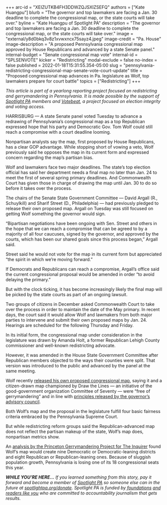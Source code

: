 +++
arc-id = "XEIZUTKB4FH3DDWZQJSXIZSEFQ"
authors = ["Kate Huangpu"]
blurb = "The governor and top lawmakers are facing a Jan. 30 deadline to complete the congressional map, or the state courts will take over."
byline = "Kate Huangpu of Spotlight PA"
description = "The governor and top lawmakers are facing a Jan. 30 deadline to complete the congressional map, or the state courts will take over."
image = "external/y8d0bkq3v8z1xvwxncx75sayz4.jpeg"
image-credit = "Pa. House"
image-description = "A proposed Pennsylvania congressional map approved by House Republicans and advanced by a state Senate panel."
internal-budget = "Senate congressional map vote"
internal-id = "SPLSENVOTE"
kicker = "Redistricting"
modal-exclude = false
no-index = false
published = 2022-01-18T15:31:55.354-05:00
slug = "pennsylvania-redistricting-congressional-map-senate-vote-court-update"
title = "Proposed congressional map advances in Pa. legislature as Wolf, top lawmakers prepare for court battle"
topics = ["Redistricting"]
+++

<i>This article is part of a yearlong reporting project focused on redistricting and gerrymandering in Pennsylvania. It is made possible by the support of </i><a href="https://www.spotlightpa.org/"><i>Spotlight PA</i></a><i> members and </i><a href="https://votebeat.org/"><i>Votebeat</i></a><i>, a project focused on election integrity and voting access.</i>

HARRISBURG — A state Senate panel voted Tuesday to advance a redrawing of Pennsylvania’s congressional map as a top Republican expressed hope that his party and Democratic Gov. Tom Wolf could still reach a compromise with a court deadline looming.

Nonpartisan analysts say the map, first proposed by House Republicans, has a clear GOP advantage. While stopping short of vowing a veto, Wolf previously said he opposes the map in its current form and expressed concern regarding the map’s partisan bias.

Wolf and lawmakers face two major deadlines. The state’s top election official has said her department needs a final map no later than Jan. 24 to meet the first of several spring primary deadlines. And Commonwealth Court has given those in charge of drawing the map until Jan. 30 to do so before it takes over the process.

<script src="https://www.spotlightpa.org/embed.js" async></script><div data-spl-embed-version="1" data-spl-src="https://www.spotlightpa.org/embeds/newsletter/"></div>

The chairs of the Senate State Government Committee — David Argall (R., Schuylkill) and Sharif Street (D., Philadelphia) — had previously pledged to release their own proposed map. Argall on Tuesday was still focused on getting Wolf something the governor would sign.

“Bipartisan negotiations have been ongoing with Sen. Street and others in the hope that we can reach a compromise that can be agreed to by a majority of all four caucuses, signed by the governor, and approved by the courts, which has been our shared goals since this process began,” Argall said.

Street said he would not vote for the map in its current form but appreciated “the spirit in which we’re moving forward.”

If Democrats and Republicans can reach a compromise, Argall’s office said the current congressional proposal would be amended in order “to avoid delaying the primary.”

But with the clock ticking, it has become increasingly likely the final map will be picked by the state courts as part of an ongoing lawsuit.

Two groups of citizens in December asked Commonwealth Court to take over the process in order to maintain the date of the May primary. In recent days, the court said it would allow Wolf and lawmakers from both major parties to intervene and submit their own proposed maps by Jan. 24. Hearings are scheduled for the following Thursday and Friday.

In its initial form, the congressional map under consideration in the legislature was drawn by Amanda Holt, a former Republican Lehigh County commissioner and well-known redistricting advocate.

However, it was amended in the House State Government Committee after Republican members objected to the ways their counties were split. That version was introduced to the public and advanced by the panel at the same meeting.

<script src="https://www.spotlightpa.org/embed.js" async></script><div data-spl-embed-version="1" data-spl-src="https://www.spotlightpa.org/embeds/donate/"></div>

Wolf recently <a href="https://davesredistricting.org/maps#ratings::fe2ff034-a707-4d2f-a781-60eb79ea8b7d">released his own proposed congressional map</a>, saying it and a citizen-drawn map championed by Draw the Lines — an initiative of the good-government organization Committee of Seventy — were “free of gerrymandering” and in line with <a href="https://www.governor.pa.gov/newsroom/gov-wolf-announces-pennsylvania-redistricting-advisory-councils-redistricting-principles/">principles released by the governor’s advisory council</a>.

Both Wolf’s map and the proposal in the legislature fulfill four basic fairness criteria embraced by the Pennsylvania Supreme Court.

But while redistricting reform groups said the Republican-advanced map does not reflect the partisan makeup of the state, Wolf’s map does, nonpartisan metrics show.

An <a href="https://www.inquirer.com/politics/election/pennsylvania-redistricting-gov-tom-wolf-congressional-map-20220115.html">analysis by the Princeton Gerrymandering Project for The Inquirer</a> found Wolf’s map would create nine Democratic or Democratic-leaning districts and eight Republican or Republican-leaning ones. Because of sluggish population growth, Pennsylvania is losing one of its 18 congressional seats this year.

<i><b>WHILE YOU’RE HERE...</b></i><i> If you learned something from this story, pay it forward and become a member of </i><a href="https://www.spotlightpa.org/"><i>Spotlight PA</i></a><i> so someone else can in the future at </i><a href="http://spotlightpa.org/donate"><i>spotlightpa.org/donate</i></a><i>. Spotlight PA is funded by</i><a href="https://www.spotlightpa.org/support"><i> foundations</i></a><i> </i><a href="https://www.spotlightpa.org/support"><i>and readers like you</i></a><i> who are committed to accountability journalism that gets results.</i>
